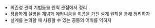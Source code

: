 - 의존성 관리 기법들을 원칙 관점에서 정리
- 장황하게 설명된 개념과 메커니즘을 이름을 가진 설계 원칙을 통해 정리하자
- 설계를 논의할 때 사용할 수 있는 공통의 어휘를 익히자
